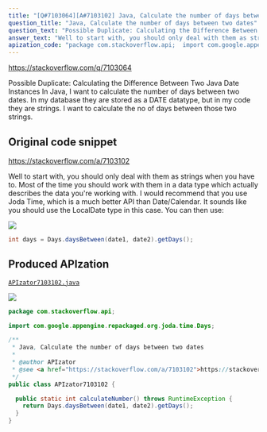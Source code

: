 ```yaml
---
title: "[Q#7103064][A#7103102] Java, Calculate the number of days between two dates"
question_title: "Java, Calculate the number of days between two dates"
question_text: "Possible Duplicate: Calculating the Difference Between Two Java Date Instances In Java, I want to calculate the number of days between two dates. In my database they are stored as a DATE datatype, but in my code they are strings. I want to calculate the no of days between those two strings."
answer_text: "Well to start with, you should only deal with them as strings when you have to. Most of the time you should work with them in a data type which actually describes the data you're working with. I would recommend that you use Joda Time, which is a much better API than Date/Calendar. It sounds like you should use the LocalDate type in this case. You can then use:"
apization_code: "package com.stackoverflow.api;  import com.google.appengine.repackaged.org.joda.time.Days;  /**  * Java, Calculate the number of days between two dates  *  * @author APIzator  * @see <a href=\"https://stackoverflow.com/a/7103102\">https://stackoverflow.com/a/7103102</a>  */ public class APIzator7103102 {    public static int calculateNumber() throws RuntimeException {     return Days.daysBetween(date1, date2).getDays();   } }"
---
```


https://stackoverflow.com/q/7103064

Possible Duplicate:
Calculating the Difference Between Two Java Date Instances
In Java, I want to calculate the number of days between two dates.
In my database they are stored as a DATE datatype, but in my code they are strings.
I want to calculate the no of days between those two strings.



## Original code snippet

https://stackoverflow.com/a/7103102

Well to start with, you should only deal with them as strings when you have to. Most of the time you should work with them in a data type which actually describes the data you&#x27;re working with.
I would recommend that you use Joda Time, which is a much better API than Date/Calendar. It sounds like you should use the LocalDate type in this case. You can then use:

<div class="code-logo"><img src="/stackoverflow.png" /></div>

```java
int days = Days.daysBetween(date1, date2).getDays();
```

## Produced APIzation

[`APIzator7103102.java`](https://github.com/pasqualesalza/apization-temp-data/raw/master/search/APIzator7103102.java)

<div class="code-logo"><img src="/apizator.png" /></div>

```java
package com.stackoverflow.api;

import com.google.appengine.repackaged.org.joda.time.Days;

/**
 * Java, Calculate the number of days between two dates
 *
 * @author APIzator
 * @see <a href="https://stackoverflow.com/a/7103102">https://stackoverflow.com/a/7103102</a>
 */
public class APIzator7103102 {

  public static int calculateNumber() throws RuntimeException {
    return Days.daysBetween(date1, date2).getDays();
  }
}

```